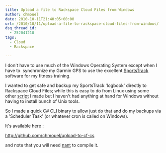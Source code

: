 ```yaml
---
title: Upload a file to Rackspace Cloud Files from Windows
author: chmouel
date: 2010-10-11T21:40:05+00:00
url: /2010/10/11/upload-a-file-to-rackspace-cloud-files-from-windows/
dsq_thread_id:
  - 252041210
tags:
  - Cloud
  - Rackspace

---
```

I don't have to use much of the Windows Operating System except when I have to  synchronize my Garmin GPS to use the excellent [SportsTrack][1] software for my fitness training.

I wanted to get safe and backup my SportsTrack 'logbook' directly to Rackspace Cloud Files; while this is easy to do from Linux using some other [script][2] I made but I haven't had anything at hand for Windows without having to install bunch of Unix tools.

So I made a quick C# CLI binary to allow just do that and do my backups via a 'Scheduler Task' (or whatever cron is called on Windows).

It's available here :

<http://github.com/chmouel/upload-to-cf-cs>

and note that you will need [nant][3] to compile it.

 [1]: http://www.zonefivesoftware.com/sporttracks/
 [2]: http://gist.github.com/440304
 [3]: http://nant.sourceforge.net